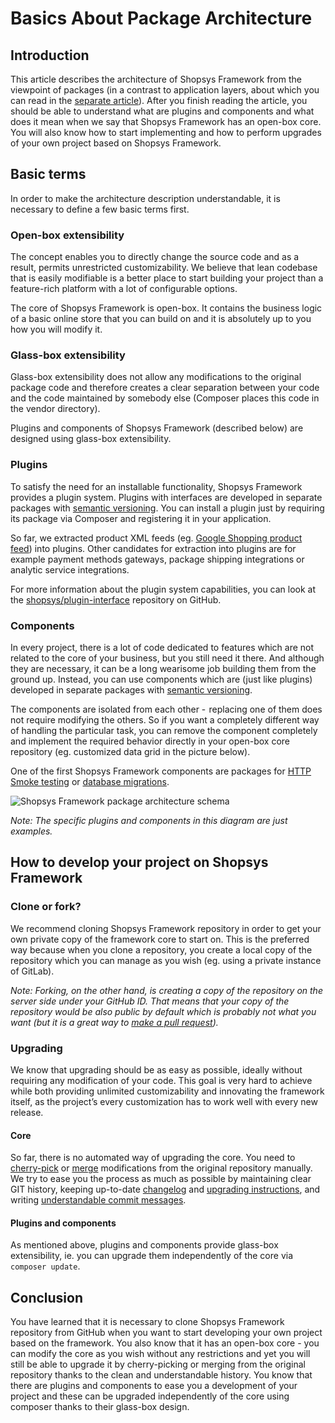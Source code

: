 # Basics About Package Architecture

## Introduction
This article describes the architecture of Shopsys Framework from the viewpoint of packages
(in a contrast to application layers, about which you can read in the [separate article](basics-about-model-architecture.md)).
After you finish reading the article, you should be able to understand what are plugins and components and what does it mean
when we say that Shopsys Framework has an open-box core.
You will also know how to start implementing and how to perform upgrades of your own project based on Shopsys Framework.

## Basic terms
In order to make the architecture description understandable, it is necessary to define a few basic terms first.

### Open-box extensibility
The concept enables you to directly change the source code and as a result, permits unrestricted customizability.
We believe that lean codebase that is easily modifiable is a better place to start building your project than a feature-rich platform
with a lot of configurable options.

The core of Shopsys Framework is open-box.
It contains the business logic of a basic online store that you can build on and it is absolutely up to you how you will modify it.

### Glass-box extensibility
Glass-box extensibility does not allow any modifications to the original package code and therefore creates
a clear separation between your code and the code maintained by somebody else (Composer places this code in the vendor directory).

Plugins and components of Shopsys Framework (described below) are designed using glass-box extensibility.

### Plugins
To satisfy the need for an installable functionality, Shopsys Framework provides a plugin system.
Plugins with interfaces are developed in separate packages with [semantic versioning](http://semver.org/).
You can install a plugin just by requiring its package via Composer and registering it in your application.

So far, we extracted product XML feeds (eg. [Google Shopping product feed](https://github.com/shopsys/product-feed-google)) into plugins.
Other candidates for extraction into plugins are for example payment methods gateways, package shipping integrations or analytic service integrations.

For more information about the plugin system capabilities, you can look at the [shopsys/plugin-interface](https://github.com/shopsys/plugin-interface) repository on GitHub.

### Components
In every project, there is a lot of code dedicated to features which are not related to the core of your business,
but you still need it there. And although they are necessary, it can be a long wearisome job building them from the ground up.
Instead, you can use components which are (just like plugins) developed in separate packages with [semantic versioning](http://semver.org/).

The components are isolated from each other -  replacing one of them does not require modifying the others.
So if you want a completely different way of handling the particular task, you can remove the component completely
and implement the required behavior directly in your open-box core repository (eg. customized data grid in the picture below).

One of the first Shopsys Framework components are packages for [HTTP Smoke testing](https://github.com/shopsys/http-smoke-testing) or 
[database migrations](https://github.com/shopsys/migrations).

![Shopsys Framework package architecture schema](img/package-architecture.png)

*Note: The specific plugins and components in this diagram are just examples.*

## How to develop your project on Shopsys Framework
### Clone or fork?
We recommend cloning Shopsys Framework repository in order to get your own private copy of the framework core to start on.
This is the preferred way because when you clone a repository, you create a local copy of the repository which you can manage as you wish
(eg. using a private instance of GitLab).

*Note: Forking, on the other hand, is creating a copy of the repository on the server side under your GitHub ID.
That means that your copy of the repository would be also public by default which is probably not what you want
(but it is a great way to [make a pull request](../../CONTRIBUTING.md)).*

### Upgrading
We know that upgrading should be as easy as possible, ideally without requiring any modification of your code.
This goal is very hard to achieve while both providing unlimited customizability and innovating the framework itself,
as the project’s every customization has to work well with every new release.

#### Core
So far, there is no automated way of upgrading the core.
You need to [cherry-pick](https://git-scm.com/docs/git-cherry-pick) or [merge](https://git-scm.com/docs/git-merge) modifications from the original repository manually.
We try to ease you the process as much as possible by maintaining clear GIT history,
keeping up-to-date [changelog](../../CHANGELOG.md) and [upgrading instructions](../../UPGRADE.md),
and writing [understandable commit messages](../../docs/contributing/guidelines-for-creating-commits.md).

#### Plugins and components
As mentioned above, plugins and components provide glass-box extensibility,
ie. you can upgrade them independently of the core via `composer update`.

## Conclusion
You have learned that it is necessary to clone Shopsys Framework repository from GitHub when you want to start developing your own project based on the framework.
You also know that it has an open-box core - you can modify the core as you wish without any restrictions and yet you will still be able
to upgrade it by cherry-picking or merging from the original repository thanks to the clean and understandable history.
You know that there are plugins and components to ease you a development of your project and these can be upgraded independently of the core using composer thanks to their glass-box design.
